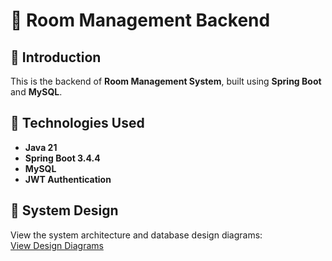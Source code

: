 # 🏡 Room Management Backend

## 📖 Introduction
This is the backend of **Room Management System**, built using **Spring Boot** and **MySQL**.

## 🚀 Technologies Used
- **Java 21**
- **Spring Boot 3.4.4**
- **MySQL**
- **JWT Authentication**

## 📜 System Design
View the system architecture and database design diagrams:  
[View Design Diagrams](https://drive.google.com/file/d/189FfW2V_v8y9Q_UA8yiDtqT-CuQw0Ayt/view?usp=sharing)
